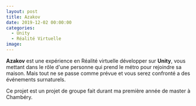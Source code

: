 ```yaml
---
layout: post
title: Azakov
date: 2019-12-02 00:00:00
categories:
  - Unity
  - Réalité Virtuelle
image:
---
```


**Azakov** est une exp&eacute;rience en R&eacute;alit&eacute; virtuelle d&eacute;velopper sur **Unity**, vous mettant dans le r&ocirc;le d'une personne qui prend le m&eacute;tro pour rejoindre sa maison. Mais tout ne se passe comme pr&eacute;vue et vous serez confront&eacute; a des &eacute;v&eacute;nements surnaturels.

Ce projet est un projet de groupe fait durant ma premi&egrave;re ann&eacute;e de master &agrave; Chamb&eacute;ry.